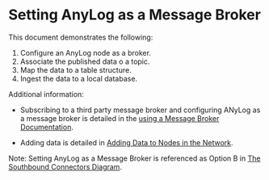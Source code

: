 # Setting AnyLog as a Message Broker

This document demonstrates the following:
1) Configure an AnyLog node as a broker.
2) Associate the published data o a topic.
3) Map the data to a table structure.
4) Ingest the data to a local database.

Additional information:
* Subscribing to a third party message broker and configuring ANyLog as a message broker
  is detailed in the [using a Message Broker Documentation](../message%20broker.md#using-a-message-broker).
  
* Adding data is detailed in [Adding Data to Nodes in the Network](../adding%20data.md#adding-data-to-nodes-in-the-network).

Note: Setting AnyLog as a Message Broker is referenced as Option B in [The Southbound Connectors Diagram](../adding%20data.md#the-southbound-connectors-diagram).



